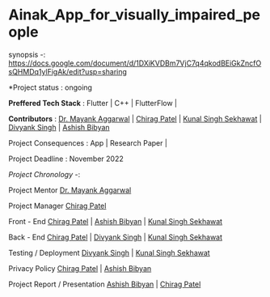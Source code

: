 # Ainak_App_for_visually_impaired_people

synopsis -: https://docs.google.com/document/d/1DXiKVDBm7VjC7q4qkodBEiGkZncfOsQHMDq1ylFigAk/edit?usp=sharing

*Project status : ongoing 

**Preffered Tech Stack** : Flutter | C++ | FlutterFlow |

**Contributors** : [Dr. Mayank Aggarwal](https://scholar.google.co.in/citations?user=BZMlWLwAAAAJ&hl=en) | [Chirag Patel](https://github.com/colonel-chirag) | [Kunal Singh Sekhawat](https://github.com/KSS-10) | [Divyank Singh](https://github.com/divyanksingh-git) | [Ashish Bibyan](https://github.com/ABS-007) 

Project Consequences :  App | Research Paper |

Project Deadline : November 2022

*Project Chronology* -: 

Project Mentor  [Dr. Mayank Aggarwal](https://scholar.google.co.in/citations?user=BZMlWLwAAAAJ&hl=en) 

Project Manager [Chirag Patel](https://github.com/colonel-chirag) 

Front - End [Chirag Patel](https://github.com/colonel-chirag) | [Ashish Bibyan](https://github.com/ABS-007)  | [Kunal Singh Sekhawat](https://github.com/KSS-10)

Back - End [Chirag Patel](https://github.com/colonel-chirag) | [Divyank Singh](https://github.com/divyanksingh-git) | [Kunal Singh Sekhawat](https://github.com/KSS-10)

Testing / Deployment [Divyank Singh](https://github.com/divyanksingh-git) | [Kunal Singh Sekhawat](https://github.com/KSS-10) 

Privacy Policy [Chirag Patel](https://github.com/colonel-chirag) | [Ashish Bibyan](https://github.com/ABS-007)

Project Report / Presentation [Ashish Bibyan](https://github.com/ABS-007) |  [Chirag Patel](https://github.com/colonel-chirag)